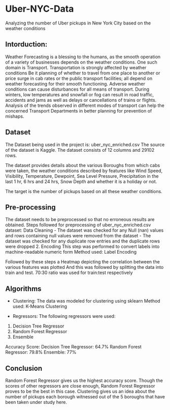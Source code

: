 # Uber-NYC-Data
Analyzing the number of Uber pickups in New York City based on the weather conditions

## Intorduction:

Weather Forecasting is a blessing to the humans, as the smooth operation of a variety of businesses depends on the weather conditions.
One such domain is Transport. Transportation is strongly affected by weather conditions
Be it planning of whether to travel from one place to another or price surge in cab rates or the public transport facilities; all depend on weather forecasting for their smooth functioning.
Adverse weather conditions can cause disturbances for all means of transport. During winters, low temperatures and snowfall or fog can result in road traffic, accidents and jams as well as delays or cancellations of trains or flights.
Analysis of the trends observed in different modes of transport can help the concerned Transport Departments in better planning for prevention of mishaps.

## Dataset

The Dataset being used in the project is: uber_nyc_enriched.csv
The source of the dataset is Kaggle.
The dataset consists of 12 columns and 29102 rows.

The dataset provides details about the various Boroughs from which cabs were taken, the weather conditions described by features like Wind Speed, Visibility, Temperature, Dewpoint, Sea Level Pressure, Precipitation in the last 1 hr, 6 hrs and 24 hrs, Snow Depth and whether it is a holiday or not.

The target is the number of pickups based on all these weather conditions.

## Pre-processing

The dataset needs to be preprocessed so that no erroneous results are obtained.
Steps followed for preprocessing of uber_nyc_enriched.csv dataset:
Data Cleaning
       - The dataset was checked for any Null (nan) values 
          and rows containing null values were removed from
          the dataset
       - The dataset was checked for any duplicate row entries 
          and the duplicate rows were dropped 
 2.   Encoding
        This step was performed to convert labels into 
        machine-readable numeric form
        Method used: Label Encoding

Followed by these steps a Heatmap depicting the correlation between the various features was plotted 
And this was followed by splitting the data into train and test.
70:30 ratio was used for train:test respectively

## Algorithms

- Clustering: 
  The data was modeled for clustering using sklearn
  Method used: K-Means Clustering

- Regressors: 
The following regressors were used:
1. Decision Tree Regressor
2. Random Forest Regressor
3. Ensemble

Accuracy Score:
Decision Tree Regressor: 64.7%
Random Forest Regressor: 79.8%
Ensemble: 77%

## Conclusion
Random Forest Regressor gives us the highest accuracy score.
Though the scores of other regressors are close enough, Random Forest Regressor proves to be the best in this case.
Clustering gives us an idea about the number of pickups each borough witnessed out of the 5 boroughs that have been taken under study here.





